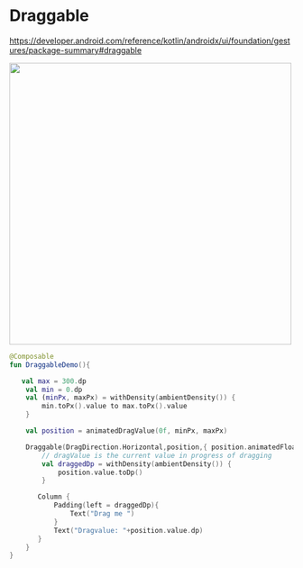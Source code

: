 # Draggable 

https://developer.android.com/reference/kotlin/androidx/ui/foundation/gestures/package-summary#draggable

<p align="left">
  <img src ="../../images/DraggableDemo.png" height=500 />
</p>

```kotlin
@Composable
fun DraggableDemo(){

   val max = 300.dp
    val min = 0.dp
    val (minPx, maxPx) = withDensity(ambientDensity()) {
        min.toPx().value to max.toPx().value
    }

    val position = animatedDragValue(0f, minPx, maxPx)

    Draggable(DragDirection.Horizontal,position,{ position.animatedFloat.snapTo(it) }) {
        // dragValue is the current value in progress of dragging
        val draggedDp = withDensity(ambientDensity()) {
            position.value.toDp()
        }

       Column {
           Padding(left = draggedDp){
               Text("Drag me ")
           }
           Text("Dragvalue: "+position.value.dp)
       }
    }
}
```